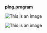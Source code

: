**ping.program** 

![This is an image](https://i.postimg.cc/G2GD56xT/ping-Program-function.png)

![This is an image](https://i.postimg.cc/nL67TnBt/Ping-program-Instruction-logs.png)

